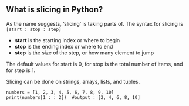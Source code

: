 ## What is slicing in Python?

As the name suggests, ‘slicing’ is taking parts of.
The syntax for slicing is `[start : stop : step]`
  - **start** is the starting index or where to begin    
  - **stop** is the ending index or where to end    
  - **step** is the size of the step, or how many element to jump
    
The default values for start is 0, for stop is the total number of items, and for step is 1.

Slicing can be done on strings, arrays, lists, and tuples.

```
numbers = [1, 2, 3, 4, 5, 6, 7, 8, 9, 10]
print(numbers[1 : : 2])  #output : [2, 4, 6, 8, 10]
```
